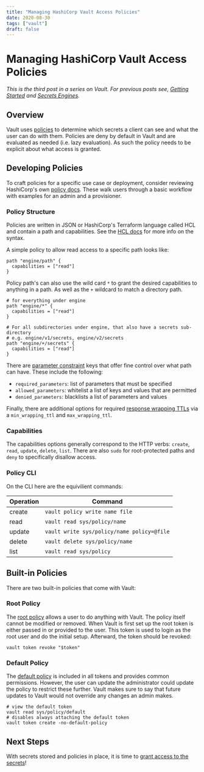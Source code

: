 ```yaml
---
title: "Managing HashiCorp Vault Access Policies"
date: 2020-08-30
tags: ["vault"]
draft: false
---
```


# Managing HashiCorp Vault Access Policies

*This is the third post in a series on Vault. For previous posts see,
[Getting Started](/post/vault-getting-started) and
[Secrets Engines](/post/vault-secrets-engine).*

## Overview

Vault uses [policies](https://www.vaultproject.io/docs/concepts/policies)
to determine which secrets a client can see and what the user can
do with them. Policies are deny by default in Vault and are evaluated as needed
(i.e. lazy evaluation). As such the policy needs to be explicit about what
access is granted.

## Developing Policies

To craft policies for a specific use case or deployment, consider reviewing
HashiCorp's own
[policy docs](https://www.hashicorp.com/resources/policies-vault/). These walk
users through a basic workflow with examples for an admin and a provisioner.

### Policy Structure

Policies are written in JSON or HashiCorp's Terraform language called HCL and
contain a path and capabilities. See the
[HCL docs](https://www.terraform.io/docs/configuration/syntax.html) for more
info on the syntax.

A simple policy to allow read access to a specific path looks like:

```hcl
path "engine/path" {
  capabilities = ["read"]
}
```

Policy path's can also use the wild card `*` to grant the desired capabilities
to anything in a path. As well as the `+` wildcard to match a directory path.

```hcl
# for everything under engine
path "engine/*" {
  capabilities = ["read"]
}

# For all subdirectories under engine, that also have a secrets sub-directory
# e.g. engine/v1/secrets, engine/v2/secrets
path "engine/+/secrets" {
  capabilities = ["read"]
}
```

There are
[parameter constraint](https://www.vaultproject.io/docs/concepts/policies.html#parameter-constraints)
keys that offer fine control over what path can have. These include the
following:

* `required_parameters`: list of parameters that must be specified
* `allowed_parameters`: whitelist a list of keys and values that are permitted
* `denied_parameters`: blacklists a list of parameters and values

Finally, there are additional options for required
[response wrapping TTLs](https://www.vaultproject.io/docs/concepts/policies.html#required-response-wrapping-ttls)
via a `min_wrapping_ttl` and `max_wrapping_ttl`.

### Capabilities

The capabilities options generally correspond to the HTTP verbs: `create`,
`read`, `update`, `delete`, `list`. There are also `sudo` for root-protected
paths and `deny` to specifically disallow access.

### Policy CLI

On the CLI here are the equivilient commands:

| Operation | Command |
|-----------|---------|
|    create | `vault policy write name file` |
|      read | `vault read sys/policy/name` |
|    update | `vault write sys/policy/name policy=@file` |
|    delete | `vault delete sys/policy/name` |
|      list | `vault read sys/policy` |

## Built-in Policies

There are two built-in policies that come with Vault:

### Root Policy

The [root policy](https://www.vaultproject.io/docs/concepts/policies#root-policy)
allows a user to do anything with Vault. The policy itself cannot be modified or
removed. When Vault is first set up the root token is either passed in or
provided to the user. This token is used to login as the root user and do the
initial setup. Afterward, the token should be revoked:

```shell
vault token revoke "$token"
```

### Default Policy

The [default policy](https://www.vaultproject.io/docs/concepts/policies#default-policy)
is included in all tokens and provides common permissions. However, the user can
update the administrator could update the policy to restrict these further.
Vault makes sure to say that future updates to Vault would not override any
changes an admin makes.

```shell
# view the default token
vault read sys/policy/default
# disables always attaching the default token
vault token create -no-default-policy
```

## Next Steps

With secrets stored and policies in place, it is time to
[grant access to the secrets](/post/vault-access-secrets)!
